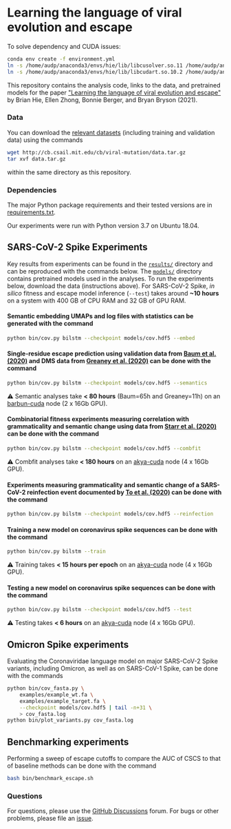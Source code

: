 # Learning the language of viral evolution and escape

To solve dependency and CUDA issues:

```bash
conda env create -f environment.yml
ln -s /home/audp/anaconda3/envs/hie/lib/libcusolver.so.11 /home/audp/anaconda3/envs/hie/lib/python3.7/site-packages/tensorflow/python/libcusolver.so.10
ln -s /home/audp/anaconda3/envs/hie/lib/libcudart.so.10.2 /home/audp/anaconda3/envs/hie/lib/python3.7/site-packages/tensorflow/python/libcudart.so.10.1
```

This repository contains the analysis code, links to the data, and pretrained models for the paper ["Learning the language of viral evolution and escape"](https://science.sciencemag.org/content/371/6526/284) by Brian Hie, Ellen Zhong, Bonnie Berger, and Bryan Bryson (2021).

### Data

You can download the [relevant datasets](http://cb.csail.mit.edu/cb/viral-mutation/data.tar.gz) (including training and validation data) using the commands
```bash
wget http://cb.csail.mit.edu/cb/viral-mutation/data.tar.gz
tar xvf data.tar.gz
```
within the same directory as this repository.

### Dependencies

The major Python package requirements and their tested versions are in [requirements.txt](requirements.txt).

Our experiments were run with Python version 3.7 on Ubuntu 18.04.

## SARS-CoV-2 Spike Experiments

Key results from experiments can be found in the [`results/`](results) directory and can be reproduced with the commands below. The [`models/`](models) directory contains pretrained models used in the analyses. To run the experiments below, download the data (instructions above). For SARS-CoV-2 Spike, _in silico_ fitness and escape model inference (``--test``) takes around **~10 hours** on a system with 400 GB of CPU RAM and 32 GB of GPU RAM.

#### Semantic embedding UMAPs and log files with statistics can be generated with the command
```bash
python bin/cov.py bilstm --checkpoint models/cov.hdf5 --embed
```

#### Single-residue escape prediction using validation data from [Baum et al. (2020)](https://science.sciencemag.org/content/early/2020/06/15/science.abd0831) and DMS data from [Greaney et al. (2020)](https://www.biorxiv.org/content/10.1101/2020.09.10.292078v1.full.pdf) can be done with the command
```bash
python bin/cov.py bilstm --checkpoint models/cov.hdf5 --semantics
```

:warning: Semantic analyses take **< 80 hours** (Baum=65h and Greaney=11h) on an [barbun-cuda](https://docs.truba.gov.tr/TRUBA/kullanici-el-kitabi/hesaplamakumeleri.html#barbun-cuda) node (2 x 16Gb GPU).

#### Combinatorial fitness experiments measuring correlation with grammaticality and semantic change using data from [Starr et al. (2020)](https://jbloomlab.github.io/SARS-CoV-2-RBD_DMS) can be done with the command
```bash
python bin/cov.py bilstm --checkpoint models/cov.hdf5 --combfit
```

:warning: Combfit analyses take **< 180 hours** on an [akya-cuda](https://docs.truba.gov.tr/TRUBA/kullanici-el-kitabi/hesaplamakumeleri.html#akya-cuda) node (4 x 16Gb GPU).

#### Experiments measuring grammaticality and semantic change of a SARS-CoV-2 reinfection event documented by [To et al. (2020)](https://academic.oup.com/cid/advance-article/doi/10.1093/cid/ciaa1275/5897019) can be done with the command
```bash
python bin/cov.py bilstm --checkpoint models/cov.hdf5 --reinfection
```

#### Training a new model on coronavirus spike sequences can be done with the command
```bash
python bin/cov.py bilstm --train
```

:warning: Training takes **< 15 hours per epoch** on an [akya-cuda](https://docs.truba.gov.tr/TRUBA/kullanici-el-kitabi/hesaplamakumeleri.html#akya-cuda) node (4 x 16Gb GPU).

#### Testing a new model on coronavirus spike sequences can be done with the command
```bash
python bin/cov.py bilstm --checkpoint models/cov.hdf5 --test
```

:warning: Testing takes **< 6 hours** on an [akya-cuda](https://docs.truba.gov.tr/TRUBA/kullanici-el-kitabi/hesaplamakumeleri.html#akya-cuda) node (4 x 16Gb GPU).

## Omicron Spike experiments

Evaluating the Coronaviridae language model on major SARS-CoV-2 Spike variants, including Omicron, as well as on SARS-CoV-1 Spike, can be done with the commands
```bash
python bin/cov_fasta.py \
    examples/example_wt.fa \
    examples/example_target.fa \
    --checkpoint models/cov.hdf5 | tail -n+31 \
    > cov_fasta.log
python bin/plot_variants.py cov_fasta.log
```

## Benchmarking experiments

Performing a sweep of escape cutoffs to compare the AUC of CSCS to that of baseline methods can be done with the command
```bash
bash bin/benchmark_escape.sh
```

### Questions

For questions, please use the [GitHub Discussions](https://github.com/brianhie/viral-mutation/discussions) forum. For bugs or other problems, please file an [issue](https://github.com/brianhie/viral-mutation/issues).

